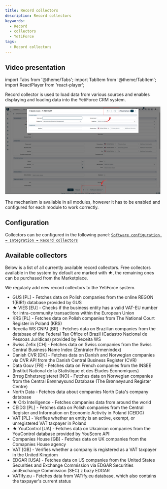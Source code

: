 ```yaml
---
title: Record collectors
description: Record collectors
keywords:
  - Record
  - collectors
  - YetiForce
tags:
  - Record collectors
---
```


## Video presentation

import Tabs from '@theme/Tabs';
import TabItem from '@theme/TabItem';
import ReactPlayer from 'react-player';

<Tabs groupId="XlIXiQpC9ug">
    <TabItem value="youtube-XlIXiQpC9ug" label="🎬 YouTube">
        <ReactPlayer
            url="https://www.youtube.com/watch?v=XlIXiQpC9ug"
            width="100%"
            height="500px"
            controls={true}
        /></TabItem>
    <TabItem value="yetiforce-XlIXiQpC9ug" label="🎥 YetiForce TV">
        <ReactPlayer url="/video/record-collector.mp4" width="100%" height="500px" controls={true} /></TabItem>
</Tabs>

Record collector is used to load data from various sources and enables displaying and loading data into the YetiForce CRM system.

![record-collector-1](record-collector-1.jpg)

The mechanism is available in all modules, however it has to be enabled and configured for each module to work correctly.

## Configuration

Collectors can be configured in the following panel: [`Software configuration → Integration → Record collectors`](/administrator-guides/integration/record-collectors/)

## Available collectors

Below is a list of all currently available record collectors. Free collectors available in the system by default are marked with ★, the remaining ones can be purchased from the Marketplace.

We regularly add new record collectors to the YetiForce system.

- GUS [PL] - Fetches data on Polish companies from the online REGON 1(BIR1) database provided by GUS
- ★ VIES [EU] - Checks if the business entity has a valid VAT-EU number for intra-community transactions within the European Union
- KRS [PL] - Fetches data on Polish companies from The National Court Register in Poland (KRS)
- Receita WS CNPJ [BR] - Fetches data on Brazilian companies from the database of the Federal Tax Office of Brazil (Cadastro Nacional de Pessoas Jurídicas) provided by Receita WS
- Swiss Zefix [CH] - Fetches data on Swiss companies from the Swiss Central Business Name Index (Zentraler Firmenindex)
- Danish CVR [DK] - Fetches data on Danish and Norwegian companies via CVR API from the Danish Central Business Register (CVR)
- Data Gouv [FR] - Fetches data on French companies from the INSEE (Institut National de la Statistique et des Études Économiques)
- Brreg Enhetsregisteret [NO] - Fetches data on Norwegian companies from the Central Brønnøysund Database (The Brønnøysund Register Centre)
- North Data - Fetches data about companies North Data's company database
- ★ Orb Intelligence - Fetches companies data from around the world
- CEIDG [PL] - Fetches data on Polish companies from the Central Register and Information on Economic Activity in Poland (CEIDG)
- VAT [PL] - Verifies whether an entity is an active, exempt, or unregistered VAT taxpayer in Poland
- ★ YouControl [UA] - Fetches data on Ukrainian companies from the YouControl database provided by YouScore API
- Companies House [GB] - Fetches data on UK companies from the Comapnies House agency
- VAT [GB] - Verifies whether a company is registered as a VAT taxpayer in the United Kingdom
- EDGAR [USA] - Fetches data on US companies from the United States Securities and Exchange Commission via EDGAR Securities andExchange Commission (SEC) z bazy EDGAR
- VATify.eu - Fetches data from VATify.eu database, which also contains the taxpayer's current status
